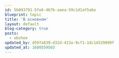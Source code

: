 ```yaml
---
id: 5b093791-5fe6-467b-aaea-59c1d1af5a6e
blueprint: topic
title: 'В основном'
layout: default
blog-category: true
posts:
  - obshee
updated_by: d597a839-d32d-413a-9cf1-1dc1d329099f
updated_at: 1680559503
---
```

